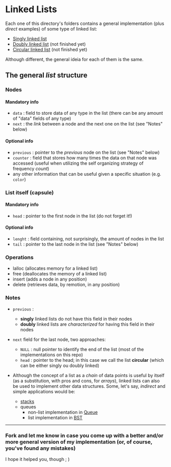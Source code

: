 # Linked Lists

Each one of this directory's folders contains a general implementation (plus *direct* examples) of some type of linked list:
* [Singly linked list](singly-linked)
* [Doubly linked list](doubly-linked) (not finished yet)
* [Circular linked list](circular-list) (not finished yet)

Although different, the general ideia for each of them is the same.



 ## The general *list* structure

 ### Nodes

 #### Mandatory info

 * `data` : field to store data of any type in the list (there can be any amount of "data" fields of any type)
 * `next` : the *link* between a node and the next one on the list (see "Notes" below)

 #### Optional info

 * `previous` : pointer to the *previous* node on the list (see "Notes" below)
 * `counter` : field that stores how many times the data on that node was accessed (useful when utilizing the self organizing strategy of frequency *count*)
 * any other information that can be useful given a specific situation (e.g. `color`)

 ### List itself (capsule)

 #### Mandatory info

 * `head` : pointer to the first node in the list (do not forget it!)

 #### Optional info

 * `lenght` : field containing, not surprisingly, the amount of nodes in the list
 * `tail` : pointer to the last node in the list (see "Notes" below)



### Operations

 * lalloc (allocates memory for a linked list)
 * free (deallocates the memory of a linked list)
 * insert (adds a node in any position)
 * delete (retrieves data, by remotion, in any position)


### Notes

 * `previous` :
    * **singly** linked lists do not have this field in their nodes
    * **doubly** linked lists are *characterized* for having this field in their nodes
 
 * `next` field for the last node, two approaches:
    * `NULL` : null pointer to identify the end of the list (most of the implementations on this repo)
    * `head` : pointer to the head; in this case we call the list **circular** (which can be either singly ou doubly linked)
 
 * Although the concept of a list as a *chain* of data points is useful by itself (as a substitution, with pros and cons, for *arrays*), linked lists can also be used to implement other data structures. Some, let's say, *indirect* and simple applications would be:
    * [stacks](https://github.com/matheus-ft/data-structures/tree/main/stack)
    * queues
		* non-list implementation in [Queue](https://github.com/matheus-ft/data-structures/tree/main/queue)
		* list implementation in [BST](https://github.com/matheus-ft/data-structures/tree/main/binary-search-tree)

---

 ### Fork and let me know in case you come up with a better and/or more general version of my implementation (or, of course, you've found any mistakes)

 I hope it helped you, though ; )
